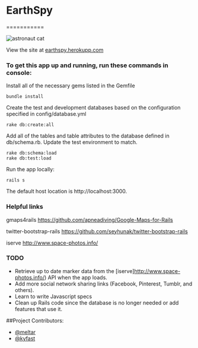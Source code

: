 # EarthSpy
===========

![astronaut cat](https://raw.github.com/meltar/earthspy/master/app/assets/images/cat.gif)

View the site at [earthspy.herokupp.com](http://earthspy.herokuapp.com/)

### To get this app up and running, run these commands in console:

Install all of the necessary gems listed in the Gemfile
```
bundle install
```

Create the test and development databases based on the configuration specified in config/database.yml
```
rake db:create:all
```

Add all of the tables and table attributes to the database defined in db/schema.rb.
Update the test environment to match.
```
rake db:schema:load
rake db:test:load
```

Run the app locally:
```
rails s
```
The default host location is http://localhost:3000.

### Helpful links
gmaps4rails
https://github.com/apneadiving/Google-Maps-for-Rails

twitter-bootstrap-rails
https://github.com/seyhunak/twitter-bootstrap-rails

iserve
http://www.space-photos.info/

### TODO
- Retrieve up to date marker data from the [iserve]http://www.space-photos.info/) API when the app loads.
- Add more social network sharing links (Facebook, Pinterest, Tumblr, and others).
- Learn to write Javascript specs
- Clean up Rails code since the database is no longer needed or add features that use it.

##Project Contributors:
* [@meltar](https://github.com/meltar)
* [@kyfast](https://github.com/kyfast)
